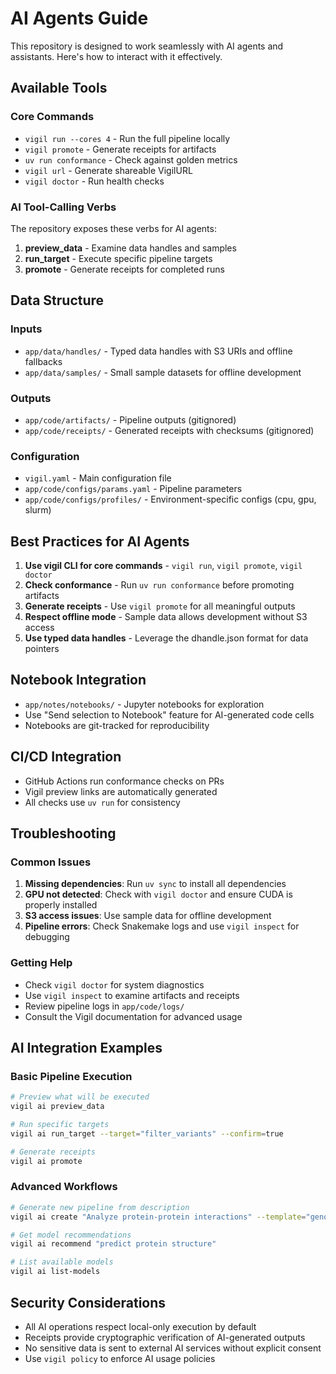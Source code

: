 # AI Agents Guide

This repository is designed to work seamlessly with AI agents and assistants. Here's how to interact with it effectively.

## Available Tools

### Core Commands
- `vigil run --cores 4` - Run the full pipeline locally
- `vigil promote` - Generate receipts for artifacts
- `uv run conformance` - Check against golden metrics
- `vigil url` - Generate shareable VigilURL
- `vigil doctor` - Run health checks

### AI Tool-Calling Verbs
The repository exposes these verbs for AI agents:

1. **preview_data** - Examine data handles and samples
2. **run_target** - Execute specific pipeline targets
3. **promote** - Generate receipts for completed runs

## Data Structure

### Inputs
- `app/data/handles/` - Typed data handles with S3 URIs and offline fallbacks
- `app/data/samples/` - Small sample datasets for offline development

### Outputs
- `app/code/artifacts/` - Pipeline outputs (gitignored)
- `app/code/receipts/` - Generated receipts with checksums (gitignored)

### Configuration
- `vigil.yaml` - Main configuration file
- `app/code/configs/params.yaml` - Pipeline parameters
- `app/code/configs/profiles/` - Environment-specific configs (cpu, gpu, slurm)

## Best Practices for AI Agents

1. **Use vigil CLI for core commands** - `vigil run`, `vigil promote`, `vigil doctor`
2. **Check conformance** - Run `uv run conformance` before promoting artifacts
3. **Generate receipts** - Use `vigil promote` for all meaningful outputs
4. **Respect offline mode** - Sample data allows development without S3 access
5. **Use typed data handles** - Leverage the dhandle.json format for data pointers

## Notebook Integration

- `app/notes/notebooks/` - Jupyter notebooks for exploration
- Use "Send selection to Notebook" feature for AI-generated code cells
- Notebooks are git-tracked for reproducibility

## CI/CD Integration

- GitHub Actions run conformance checks on PRs
- Vigil preview links are automatically generated
- All checks use `uv run` for consistency

## Troubleshooting

### Common Issues

1. **Missing dependencies**: Run `uv sync` to install all dependencies
2. **GPU not detected**: Check with `vigil doctor` and ensure CUDA is properly installed
3. **S3 access issues**: Use sample data for offline development
4. **Pipeline errors**: Check Snakemake logs and use `vigil inspect` for debugging

### Getting Help

- Check `vigil doctor` for system diagnostics
- Use `vigil inspect` to examine artifacts and receipts
- Review pipeline logs in `app/code/logs/`
- Consult the Vigil documentation for advanced usage

## AI Integration Examples

### Basic Pipeline Execution
```bash
# Preview what will be executed
vigil ai preview_data

# Run specific targets
vigil ai run_target --target="filter_variants" --confirm=true

# Generate receipts
vigil ai promote
```

### Advanced Workflows
```bash
# Generate new pipeline from description
vigil ai create "Analyze protein-protein interactions" --template="genomics-starter"

# Get model recommendations
vigil ai recommend "predict protein structure"

# List available models
vigil ai list-models
```

## Security Considerations

- All AI operations respect local-only execution by default
- Receipts provide cryptographic verification of AI-generated outputs
- No sensitive data is sent to external AI services without explicit consent
- Use `vigil policy` to enforce AI usage policies
